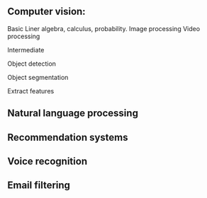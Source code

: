 ## Computer vision: 
Basic
Liner algebra, calculus, probability.
Image processing
Video processing

Intermediate

Object detection

Object segmentation

Extract features


## Natural language processing

## Recommendation systems

## Voice recognition

## Email filtering
